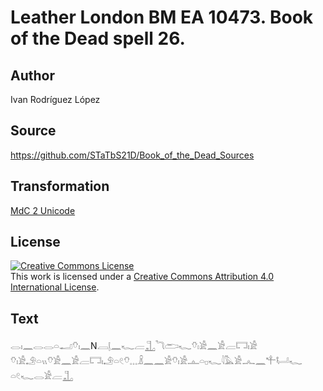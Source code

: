 # Leather London BM EA 10473. Book of the Dead spell 26.

## Author 

Ivan Rodríguez López

## Source 

https://github.com/STaTbS21D/Book_of_the_Dead_Sources

## Transformation 

[MdC 2 Unicode](https://statbs21d.github.io/mdc2unicode.html)

## License 

<a rel="license" href="http://creativecommons.org/licenses/by/4.0/"><img alt="Creative Commons License" style="border-width:0" src="https://i.creativecommons.org/l/by/4.0/88x31.png" /></a><br />This work is licensed under a <a rel="license" href="http://creativecommons.org/licenses/by/4.0/">Creative Commons Attribution 4.0 International License</a>.

## Text 

<hiero><rubrum>𓂋𓏤𓈖𓂋𓂋𓏏𓂝𓄣𓏤𓈖</rubrum>N𓐙𓊤𓈖𓆑𓐝𓊻𓆓𓂧𓆑𓄣𓏤𓀀𓈖𓀀𓐝𓉐𓏤𓀀<br>
𓄣𓏤𓀀𓄂𓏏𓏭𓄣𓀀𓈖𓀀𓐝𓉐𓏤𓄂𓏏𓏲𓄣𓈓𓏎𓈖𓈖𓀀𓄣𓏤𓀀𓊵𓏏𓊪𓆑𓇋𓅓𓀀𓂜𓈖𓍚𓂡𓆑<br>
𓏏𓏲𓆑𓂋𓀀𓐝𓊻<br></hiero>